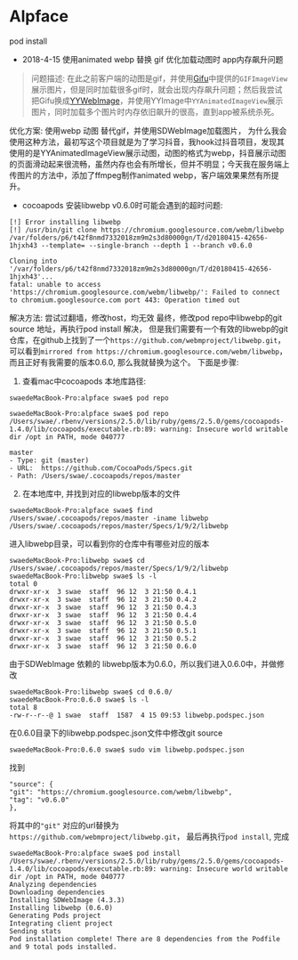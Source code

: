 # Alpface

pod install

- 2018-4-15 使用animated webp 替换 gif 优化加载动图时 app内存飙升问题
> 问题描述:
在此之前客户端的动图是gif，并使用[Gifu](https://github.com/kaishin/Gifu.git)中提供的`GIFImageView`展示图片，但是同时加载很多gif时，就会出现内存飙升问题；然后我尝试把Gifu换成[YYWebImage](https://github.com/ibireme/YYWebImage.git)，并使用YYImage中`YYAnimatedImageView`展示图片，同时加载多个图片时内存依旧飙升的很高，直到app被系统杀死。

优化方案:
使用webp 动图 替代gif，并使用SDWebImage加载图片，
为什么我会使用这种方法，最初写这个项目就是为了学习抖音，我hook过抖音项目，发现其使用的是YYAnimatedImageView展示动图，动图的格式为webp，抖音展示动图的页面滑动起来很流畅，虽然内存也会有所增长，但并不明显；今天我在服务端上传图片的方法中，添加了ffmpeg制作animated webp，客户端效果果然有所提升。



- cocoapods 安装libwebp v0.6.0时可能会遇到的超时问题:
```
[!] Error installing libwebp
[!] /usr/bin/git clone https://chromium.googlesource.com/webm/libwebp /var/folders/p6/t42f8nmd7332018zm9m2s3d80000gn/T/d20180415-42656-1hjxh43 --template= --single-branch --depth 1 --branch v0.6.0

Cloning into '/var/folders/p6/t42f8nmd7332018zm9m2s3d80000gn/T/d20180415-42656-1hjxh43'...
fatal: unable to access 'https://chromium.googlesource.com/webm/libwebp/': Failed to connect to chromium.googlesource.com port 443: Operation timed out

```
解决方法:
尝试过翻墙，修改host，均无效
最终，修改pod repo中libwebp的git source 地址，再执行pod install 解决，
但是我们需要有一个有效的libwebp的git仓库，在github上找到了一个`https://github.com/webmproject/libwebp.git`，可以看到`mirrored from https://chromium.googlesource.com/webm/libwebp`，而且正好有我需要的版本0.6.0, 那么我就替换为这个。
下面是步骤:
1. 查看mac中cocoapods 本地库路径: 
```
swaedeMacBook-Pro:alpface swae$ pod repo
``` 
```
swaedeMacBook-Pro:alpface swae$ pod repo
/Users/swae/.rbenv/versions/2.5.0/lib/ruby/gems/2.5.0/gems/cocoapods-1.4.0/lib/cocoapods/executable.rb:89: warning: Insecure world writable dir /opt in PATH, mode 040777

master
- Type: git (master)
- URL:  https://github.com/CocoaPods/Specs.git
- Path: /Users/swae/.cocoapods/repos/master
```
2. 在本地库中, 并找到对应的libwebp版本的文件
```
swaedeMacBook-Pro:alpface swae$ find /Users/swae/.cocoapods/repos/master -iname libwebp
/Users/swae/.cocoapods/repos/master/Specs/1/9/2/libwebp
```
进入libwebp目录，可以看到你的仓库中有哪些对应的版本
```
swaedeMacBook-Pro:libwebp swae$ cd /Users/swae/.cocoapods/repos/master/Specs/1/9/2/libwebp
swaedeMacBook-Pro:libwebp swae$ ls -l
total 0
drwxr-xr-x  3 swae  staff  96 12  3 21:50 0.4.1
drwxr-xr-x  3 swae  staff  96 12  3 21:50 0.4.2
drwxr-xr-x  3 swae  staff  96 12  3 21:50 0.4.3
drwxr-xr-x  3 swae  staff  96 12  3 21:50 0.4.4
drwxr-xr-x  3 swae  staff  96 12  3 21:50 0.5.0
drwxr-xr-x  3 swae  staff  96 12  3 21:50 0.5.1
drwxr-xr-x  3 swae  staff  96 12  3 21:50 0.5.2
drwxr-xr-x  3 swae  staff  96 12  3 21:50 0.6.0
```
由于SDWebImage 依赖的 libwebp版本为0.6.0，所以我们进入0.6.0中，并做修改
```
swaedeMacBook-Pro:libwebp swae$ cd 0.6.0/
swaedeMacBook-Pro:0.6.0 swae$ ls -l
total 8
-rw-r--r--@ 1 swae  staff  1587  4 15 09:53 libwebp.podspec.json
```
在0.6.0目录下的libwebp.podspec.json文件中修改git source
```
swaedeMacBook-Pro:0.6.0 swae$ sudo vim libwebp.podspec.json
```
找到
```
"source": {
"git": "https://chromium.googlesource.com/webm/libwebp",
"tag": "v0.6.0"
},
```
将其中的`"git"` 对应的url替换为`https://github.com/webmproject/libwebp.git`，
最后再执行`pod install`, 完成
```
swaedeMacBook-Pro:alpface swae$ pod install
/Users/swae/.rbenv/versions/2.5.0/lib/ruby/gems/2.5.0/gems/cocoapods-1.4.0/lib/cocoapods/executable.rb:89: warning: Insecure world writable dir /opt in PATH, mode 040777
Analyzing dependencies
Downloading dependencies
Installing SDWebImage (4.3.3)
Installing libwebp (0.6.0)
Generating Pods project
Integrating client project
Sending stats
Pod installation complete! There are 8 dependencies from the Podfile and 9 total pods installed.
```




